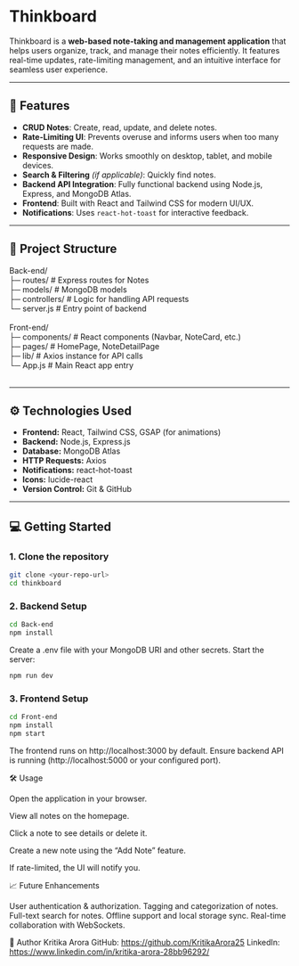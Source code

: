 # Thinkboard

Thinkboard is a **web-based note-taking and management application** that helps users organize, track, and manage their notes efficiently. It features real-time updates, rate-limiting management, and an intuitive interface for seamless user experience.

---

## 🚀 Features

- **CRUD Notes**: Create, read, update, and delete notes.  
- **Rate-Limiting UI**: Prevents overuse and informs users when too many requests are made.  
- **Responsive Design**: Works smoothly on desktop, tablet, and mobile devices.  
- **Search & Filtering** *(if applicable)*: Quickly find notes.  
- **Backend API Integration**: Fully functional backend using Node.js, Express, and MongoDB Atlas.  
- **Frontend**: Built with React and Tailwind CSS for modern UI/UX.  
- **Notifications**: Uses `react-hot-toast` for interactive feedback.

---

## 📂 Project Structure

Back-end/<br/>
├─ routes/ # Express routes for Notes<br/>
├─ models/ # MongoDB models<br/>
├─ controllers/ # Logic for handling API requests<br/>
└─ server.js # Entry point of backend<br/>
<br/>
Front-end/<br/>
├─ components/ # React components (Navbar, NoteCard, etc.)<br/>
├─ pages/ # HomePage, NoteDetailPage<br/>
├─ lib/ # Axios instance for API calls<br/>
└─ App.js # Main React app entry<br/>
<br/>


---

## ⚙️ Technologies Used

- **Frontend:** React, Tailwind CSS, GSAP (for animations)  
- **Backend:** Node.js, Express.js  
- **Database:** MongoDB Atlas  
- **HTTP Requests:** Axios  
- **Notifications:** react-hot-toast  
- **Icons:** lucide-react  
- **Version Control:** Git & GitHub  

---

## 💻 Getting Started

### 1. Clone the repository
```bash
git clone <your-repo-url>
cd thinkboard
```
### 2. Backend Setup
```bash
cd Back-end
npm install
```

Create a .env file with your MongoDB URI and other secrets.
Start the server:
```bash
npm run dev
```

### 3. Frontend Setup
```bash
cd Front-end
npm install
npm start
```
The frontend runs on http://localhost:3000 by default.
Ensure backend API is running (http://localhost:5000 or your configured port).

🛠 Usage

Open the application in your browser.

View all notes on the homepage.

Click a note to see details or delete it.

Create a new note using the “Add Note” feature.

If rate-limited, the UI will notify you.

📈 Future Enhancements

User authentication & authorization.
Tagging and categorization of notes.
Full-text search for notes.
Offline support and local storage sync.
Real-time collaboration with WebSockets.

📌 Author
Kritika Arora
GitHub: https://github.com/KritikaArora25
LinkedIn: https://www.linkedin.com/in/kritika-arora-28bb96292/